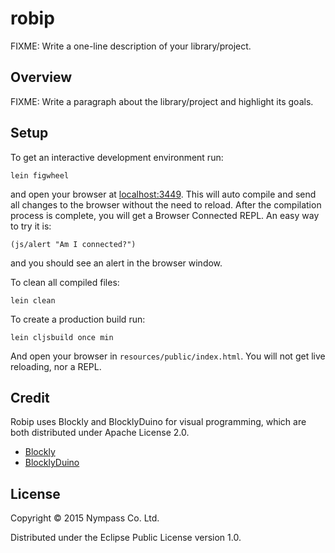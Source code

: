 # robip

FIXME: Write a one-line description of your library/project.

## Overview

FIXME: Write a paragraph about the library/project and highlight its goals.

## Setup

To get an interactive development environment run:

    lein figwheel

and open your browser at [localhost:3449](http://localhost:3449/).
This will auto compile and send all changes to the browser without the
need to reload. After the compilation process is complete, you will
get a Browser Connected REPL. An easy way to try it is:

    (js/alert "Am I connected?")

and you should see an alert in the browser window.

To clean all compiled files:

    lein clean

To create a production build run:

    lein cljsbuild once min

And open your browser in `resources/public/index.html`. You will not
get live reloading, nor a REPL. 

## Credit

Robip uses Blockly and BlocklyDuino for visual programming, which are both distributed under Apache License 2.0.

- [Blockly](https://github.com/google/blockly)
- [BlocklyDuino](https://github.com/BlocklyDuino/BlocklyDuino)

## License

Copyright © 2015 Nympass Co. Ltd.

Distributed under the Eclipse Public License version 1.0.
